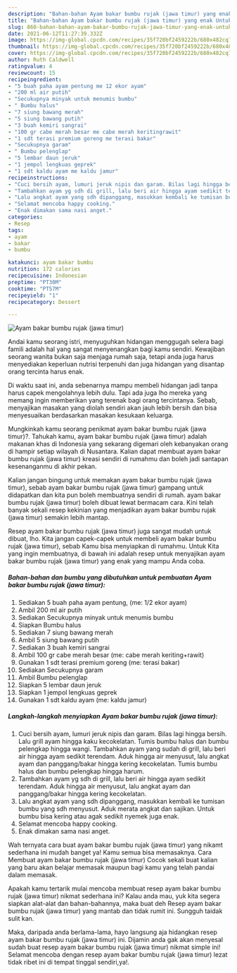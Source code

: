 ```yaml
---
description: "Bahan-bahan Ayam bakar bumbu rujak (jawa timur) yang enak Untuk Jualan"
title: "Bahan-bahan Ayam bakar bumbu rujak (jawa timur) yang enak Untuk Jualan"
slug: 860-bahan-bahan-ayam-bakar-bumbu-rujak-jawa-timur-yang-enak-untuk-jualan
date: 2021-06-12T11:27:39.332Z
image: https://img-global.cpcdn.com/recipes/35f720bf2459222b/680x482cq70/ayam-bakar-bumbu-rujak-jawa-timur-foto-resep-utama.jpg
thumbnail: https://img-global.cpcdn.com/recipes/35f720bf2459222b/680x482cq70/ayam-bakar-bumbu-rujak-jawa-timur-foto-resep-utama.jpg
cover: https://img-global.cpcdn.com/recipes/35f720bf2459222b/680x482cq70/ayam-bakar-bumbu-rujak-jawa-timur-foto-resep-utama.jpg
author: Ruth Caldwell
ratingvalue: 4
reviewcount: 15
recipeingredient:
- "5 buah paha ayam pentung me 12 ekor ayam"
- "200 ml air putih"
- "Secukupnya minyak untuk menumis bumbu"
- " Bumbu halus"
- "7 siung bawang merah"
- "5 siung bawang putih"
- "3 buah kemiri sangrai"
- "100 gr cabe merah besar me cabe merah keritingrawit"
- "1 sdt terasi premium goreng me terasi bakar"
- "Secukupnya garam"
- " Bumbu pelenglap"
- "5 lembar daun jeruk"
- "1 jempol lengkuas geprek"
- "1 sdt kaldu ayam me kaldu jamur"
recipeinstructions:
- "Cuci bersih ayam, lumuri jeruk nipis dan garam. Bilas lagi hingga bersih. Lalu grill ayam hingga kaku kecokelatan. Tumis bumbu halus dan bumbu pelengkap hingga wangi. Tambahkan ayam yang sudah di grill, lalu beri air hingga ayam sedikit terendam. Aduk hingga air menyusut, lalu angkat ayam dan panggang/bakar hingga kering kecokelatan. Tumis bumbu halus dan bumbu pelengkap hingga harum."
- "Tambahkan ayam yg sdh di grill, lalu beri air hingga ayam sedikit terendam. Aduk hingga air menyusut, lalu angkat ayam dan panggang/bakar hingga kering kecokelatan."
- "Lalu angkat ayam yang sdh dipanggang, masukkan kembali ke tumisan bumbu yang sdh menyusut. Aduk merata angkat dan sajikan. Untuk bumbu bisa kering atau agak sedikit nyemek juga enak."
- "Selamat mencoba happy cooking."
- "Enak dimakan sama nasi anget."
categories:
- Resep
tags:
- ayam
- bakar
- bumbu

katakunci: ayam bakar bumbu 
nutrition: 172 calories
recipecuisine: Indonesian
preptime: "PT30M"
cooktime: "PT57M"
recipeyield: "1"
recipecategory: Dessert

---
```



![Ayam bakar bumbu rujak (jawa timur)](https://img-global.cpcdn.com/recipes/35f720bf2459222b/680x482cq70/ayam-bakar-bumbu-rujak-jawa-timur-foto-resep-utama.jpg)

Andai kamu seorang istri, menyuguhkan hidangan menggugah selera bagi famili adalah hal yang sangat menyenangkan bagi kamu sendiri. Kewajiban seorang  wanita bukan saja menjaga rumah saja, tetapi anda juga harus menyediakan keperluan nutrisi terpenuhi dan juga hidangan yang disantap orang tercinta harus enak.

Di waktu  saat ini, anda sebenarnya mampu membeli hidangan jadi tanpa harus capek mengolahnya lebih dulu. Tapi ada juga lho mereka yang memang ingin memberikan yang terenak bagi orang tercintanya. Sebab, menyajikan masakan yang diolah sendiri akan jauh lebih bersih dan bisa menyesuaikan berdasarkan masakan kesukaan keluarga. 



Mungkinkah kamu seorang penikmat ayam bakar bumbu rujak (jawa timur)?. Tahukah kamu, ayam bakar bumbu rujak (jawa timur) adalah makanan khas di Indonesia yang sekarang digemari oleh kebanyakan orang di hampir setiap wilayah di Nusantara. Kalian dapat membuat ayam bakar bumbu rujak (jawa timur) kreasi sendiri di rumahmu dan boleh jadi santapan kesenanganmu di akhir pekan.

Kalian jangan bingung untuk memakan ayam bakar bumbu rujak (jawa timur), sebab ayam bakar bumbu rujak (jawa timur) gampang untuk didapatkan dan kita pun boleh membuatnya sendiri di rumah. ayam bakar bumbu rujak (jawa timur) boleh dibuat lewat bermacam cara. Kini telah banyak sekali resep kekinian yang menjadikan ayam bakar bumbu rujak (jawa timur) semakin lebih mantap.

Resep ayam bakar bumbu rujak (jawa timur) juga sangat mudah untuk dibuat, lho. Kita jangan capek-capek untuk membeli ayam bakar bumbu rujak (jawa timur), sebab Kamu bisa menyiapkan di rumahmu. Untuk Kita yang ingin membuatnya, di bawah ini adalah resep untuk menyajikan ayam bakar bumbu rujak (jawa timur) yang enak yang mampu Anda coba.

<!--inarticleads1-->

##### Bahan-bahan dan bumbu yang dibutuhkan untuk pembuatan Ayam bakar bumbu rujak (jawa timur):

1. Sediakan 5 buah paha ayam pentung, (me: 1/2 ekor ayam)
1. Ambil 200 ml air putih
1. Sediakan Secukupnya minyak untuk menumis bumbu
1. Siapkan  Bumbu halus
1. Sediakan 7 siung bawang merah
1. Ambil 5 siung bawang putih
1. Sediakan 3 buah kemiri sangrai
1. Ambil 100 gr cabe merah besar (me: cabe merah keriting+rawit)
1. Gunakan 1 sdt terasi premium goreng (me: terasi bakar)
1. Sediakan Secukupnya garam
1. Ambil  Bumbu pelenglap
1. Siapkan 5 lembar daun jeruk
1. Siapkan 1 jempol lengkuas geprek
1. Gunakan 1 sdt kaldu ayam (me: kaldu jamur)




<!--inarticleads2-->

##### Langkah-langkah menyiapkan Ayam bakar bumbu rujak (jawa timur):

1. Cuci bersih ayam, lumuri jeruk nipis dan garam. Bilas lagi hingga bersih. Lalu grill ayam hingga kaku kecokelatan. Tumis bumbu halus dan bumbu pelengkap hingga wangi. Tambahkan ayam yang sudah di grill, lalu beri air hingga ayam sedikit terendam. Aduk hingga air menyusut, lalu angkat ayam dan panggang/bakar hingga kering kecokelatan. Tumis bumbu halus dan bumbu pelengkap hingga harum.
1. Tambahkan ayam yg sdh di grill, lalu beri air hingga ayam sedikit terendam. Aduk hingga air menyusut, lalu angkat ayam dan panggang/bakar hingga kering kecokelatan.
1. Lalu angkat ayam yang sdh dipanggang, masukkan kembali ke tumisan bumbu yang sdh menyusut. Aduk merata angkat dan sajikan. Untuk bumbu bisa kering atau agak sedikit nyemek juga enak.
1. Selamat mencoba happy cooking.
1. Enak dimakan sama nasi anget.




Wah ternyata cara buat ayam bakar bumbu rujak (jawa timur) yang nikamt sederhana ini mudah banget ya! Kamu semua bisa memasaknya. Cara Membuat ayam bakar bumbu rujak (jawa timur) Cocok sekali buat kalian yang baru akan belajar memasak maupun bagi kamu yang telah pandai dalam memasak.

Apakah kamu tertarik mulai mencoba membuat resep ayam bakar bumbu rujak (jawa timur) nikmat sederhana ini? Kalau anda mau, yuk kita segera siapkan alat-alat dan bahan-bahannya, maka buat deh Resep ayam bakar bumbu rujak (jawa timur) yang mantab dan tidak rumit ini. Sungguh taidak sulit kan. 

Maka, daripada anda berlama-lama, hayo langsung aja hidangkan resep ayam bakar bumbu rujak (jawa timur) ini. Dijamin anda gak akan menyesal sudah buat resep ayam bakar bumbu rujak (jawa timur) nikmat simple ini! Selamat mencoba dengan resep ayam bakar bumbu rujak (jawa timur) lezat tidak ribet ini di tempat tinggal sendiri,ya!.

